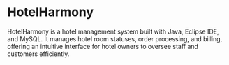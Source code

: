 # HotelHarmony
HotelHarmony is a hotel management system built with Java, Eclipse IDE, and MySQL. It manages hotel room statuses, order processing, and billing, offering an intuitive interface for hotel owners to oversee staff and customers efficiently.
